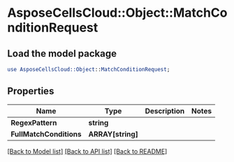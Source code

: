# AsposeCellsCloud::Object::MatchConditionRequest 

## Load the model package
```perl
use AsposeCellsCloud::Object::MatchConditionRequest;
```

## Properties
Name | Type | Description | Notes
------------ | ------------- | ------------- | -------------
**RegexPattern** | **string** |  |
**FullMatchConditions** | **ARRAY[string]** |  |  

[[Back to Model list]](../README.md#documentation-for-models) [[Back to API list]](../README.md#documentation-for-api-endpoints) [[Back to README]](../README.md)

